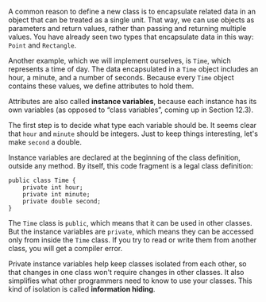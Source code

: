 A common reason to define a new class is to encapsulate related data in an object that can be treated as a single unit. That way, we can use objects as parameters and return values, rather than passing and returning multiple values. You have already seen two types that encapsulate data in this way: `Point` and `Rectangle`.


Another example, which we will implement ourselves, is `Time`, which represents a time of day. The data encapsulated in a `Time` object includes an hour, a minute, and a number of seconds. Because every `Time` object contains these values, we define attributes to hold them.


Attributes are also called **instance variables**, because each instance has its own variables (as opposed to “class variables”, coming up in Section 12.3).

The first step is to decide what type each variable should be. It seems clear that `hour` and `minute` should be integers. Just to keep things interesting, let's make `second` a double.

Instance variables are declared at the beginning of the class definition, outside any method. By itself, this code fragment is a legal class definition:

```code
public class Time {
    private int hour;
    private int minute;
    private double second;
}
```


The `Time` class is `public`, which means that it can be used in other classes. But the instance variables are `private`, which means they can be accessed only from inside the `Time` class. If you try to read or write them from another class, you will get a compiler error.


Private instance variables help keep classes isolated from each other, so that changes in one class won't require changes in other classes. It also simplifies what other programmers need to know to use your classes. This kind of isolation is called **information hiding**.